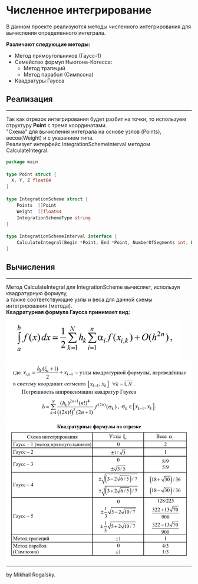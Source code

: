 # Численное интегрирование

В данном проекте реализуются методы численного интегрирования для вычисления
определенного интеграла.  
  
**Различают следующие методы:**
- Метод прямоугольников (Гаусс-1)
- Семейство формул Ньютона-Котесса:
    - Метод трапеций
    - Метод парабол (Симпсона)
- Квадратуры Гаусса

## Реализация

---

Так как отрезок интегрирования будет разбит на точки, то используем
структуру **Point** с тремя координатами.  
"Схема" для вычисления интеграла на основе узлов (Points), весов(Weight) и с указанием типа.  
Реализует интерфейс IntegrationSchemeInterval методом CalculateIntegral. 

```go
package main

type Point struct {
  X, Y, Z float64
}

type IntegrationScheme struct {
	Points  []Point
	Weight  []float64
	IntegrationSchemeType string
}

type IntegrationSchemeInterval interface {
    CalculateIntegral(Begin *Point, End *Point, NumberOfSegments int, Func func(point *Point) float64) float64
}
```


## Вычисления

---
Метод CalculateIntegral для IntegrationScheme вычисляет, используя квадратурную формулу,  
а также соответствующие узлы и веса для данной схемы интегрирования (метода).  
**Квадратурная формула Гаусса принимает вид:**

![](images/gauss.png)
![](images/gauss_info.png)
![](images/formulas.png)

---
by Mikhail Rogalsky.